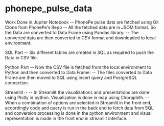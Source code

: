 # phonepe_pulse_data
Work Done in Jupiter Notebook
-- PhonePe pulse data are fetched using Git Clone from PhonePe's Repo -- All the fetched data are in JSOM format. So the Data are converted to Data Frame using Pandas library. -- The converted data are then converted to CSV format and downloaded to local environment.

SQL Part
-- Six different tables are created in SQL as required to push the Data in CSV file.

Python Part
-- Now the CSV file is fetched from the local environment to Python and then converted to Data Frame. -- The files converted to Data Frame are then moved to SQL using insert query and PostgreSQL connection.

Streamlit :-
-- In Streamlit the visualizations and presentations are done using Plotly in python. Visualization is done in map using Chorapleth. -- When a combination of options are selected in Streamlit in the front end, accordingly code and query is run in the back end to fetch data from SQL and conversion processing is done in the python environment and visual representation is made in the front end in streamlit interface.
